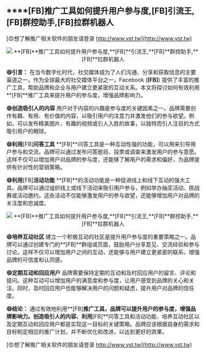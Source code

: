 ## ****[FB]**推广工具如何提升用户参与度,**[FB]**引流王,**[FB]**群控助手,**[FB]**拉群机器人**

[😍想了解推广相关软件的朋友请登录 http://www.vst.tw](http://www.vst.tw)

 <center><img src="https://vst.tw/MP4/tuiguang/png/3.png" alt="**[FB]**推广工具如何提升用户参与度,**[FB]**引流王,**[FB]**群控助手,**[FB]**拉群机器人"></center>

**😄引言：**
在当今数字化时代，社交媒体成为了人们沟通、分享和获取信息的主要渠道之一。作为全球最大的社交媒体平台之一，Facebook (**[FB]**) 提供了丰富的推广工具，帮助品牌和企业与用户建立更紧密的互动关系。本文将探讨如何有效利用**[FB]**推广工具来提升用户的参与度，增强品牌影响力。

**😄创造吸引人的内容**
用户对于内容的兴趣是参与度的关键因素之一。品牌需要创作有趣、有用、有价值的内容，以吸引用户的注意力并激发他们的参与欲望。例如，可以发布精美图片、有趣的视频或引人入胜的故事，以独特而引人注目的方式吸引用户的眼球。

**😄利用**[FB]**问答工具**
**[FB]**问答工具是一种互动性强的功能，可以用来引导用户参与和交流。品牌可以通过发布问答题目、投票或调查来激发用户的参与意愿。这样不仅可以增加用户对品牌的参与度，还能够了解用户的需求和偏好，为品牌提供有针对性的营销策略。

**😄利用**[FB]**活动功能**
**[FB]**的活动功能是一种促进线上和线下互动的强大工具。品牌可以通过组织线上或线下活动来吸引用户参与，例如举办抽奖活动、挑战赛或活动邀约。这些活动不仅能够激发用户的参与欲望，还能够增加用户对品牌的关注度和忠诚度。

 <center><img src="https://vst.tw/MP4/tuiguang/png/1.png" alt="**[FB]**推广工具如何提升用户参与度,**[FB]**引流王,**[FB]**群控助手,**[FB]**拉群机器人"></center>

**😄培养互动社区**
建立一个积极互动的社区是提升用户参与度的重要策略之一。品牌可以通过创建专门的**[FB]**群组或页面，鼓励用户分享意见、交流经验和参与讨论。这样不仅可以增加用户之间的互动，还能够与用户建立更紧密的联系，增强品牌的可信度和认同感。

**😄定期互动和回应用户**
品牌需要保持定期的互动和及时回应用户的留言、评论和提问。这种互动可以增加用户的满意度和参与度，让用户感受到品牌的关心和关注。同时，及时回应用户也能够解决用户的问题和疑虑，提升用户对品牌的信任度。

**😄结论：**
通过有效地利用**[FB]**推广工具，品牌可以提升用户的参与度，增强品牌影响力。创造吸引人的内容、利用**[FB]**问答工具和活动功能、培养互动社区以及定期互动和回应用户都是实现这一目标的关键策略。品牌应该根据自身的需求和目标制定相应的推广计划，并不断优化和改进，以达到更好的效果。

[😍想了解推广相关软件的朋友请登录 http://www.vst.tw](http://www.vst.tw)



